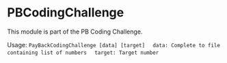 # PBCodingChallenge

This module is part of the PB Coding Challenge.

Usage:
`PayBackCodingChallenge [data] [target]`
`  data: Complete to file containing list of numbers`
`  target: Target number`

